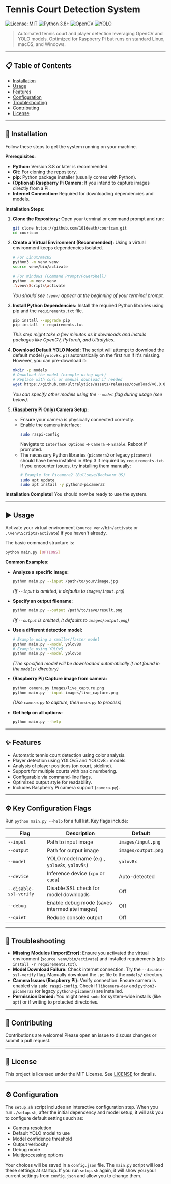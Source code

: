 # Tennis Court Detection System

[![License: MIT](https://img.shields.io/badge/License-MIT-yellow.svg)](LICENSE) [![Python 3.8+](https://img.shields.io/badge/Python-3.8+-blue.svg)](#) [![OpenCV](https://img.shields.io/badge/CV-OpenCV-green.svg)](https://opencv.org/) [![YOLO](https://img.shields.io/badge/Models-YOLOv5_|_YOLOv8+-lightgrey.svg)](https://github.com/ultralytics/ultralytics)

> Automated tennis court and player detection leveraging OpenCV and YOLO models. Optimized for Raspberry Pi but runs on standard Linux, macOS, and Windows.

---

## 📋 Table of Contents

* [Installation](#installation)
* [Usage](#usage)
* [Features](#features)
* [Configuration](#configuration)
* [Troubleshooting](#troubleshooting)
* [Contributing](#contributing)
* [License](#license)

---

## 🚀 Installation

Follow these steps to get the system running on your machine.

**Prerequisites:**

*   **Python:** Version 3.8 or later is recommended.
*   **Git:** For cloning the repository.
*   **pip:** Python package installer (usually comes with Python).
*   **(Optional) Raspberry Pi Camera:** If you intend to capture images directly from a Pi.
*   **Internet Connection:** Required for downloading dependencies and models.

**Installation Steps:**

1.  **Clone the Repository:**
    Open your terminal or command prompt and run:
    ```bash
    git clone https://github.com/101death/courtcam.git
    cd courtcam
    ```

2.  **Create a Virtual Environment (Recommended):**
    Using a virtual environment keeps dependencies isolated.
    ```bash
    # For Linux/macOS
    python3 -m venv venv
    source venv/bin/activate

    # For Windows (Command Prompt/PowerShell)
    python -m venv venv
    .\venv\Scripts\activate 
    ```
    *You should see `(venv)` appear at the beginning of your terminal prompt.* 

3.  **Install Python Dependencies:**
    Install the required Python libraries using pip and the `requirements.txt` file.
    ```bash
    pip install --upgrade pip
    pip install -r requirements.txt
    ```
    *This step might take a few minutes as it downloads and installs packages like OpenCV, PyTorch, and Ultralytics.* 

4.  **Download Default YOLO Model:**
    The script will attempt to download the default model (`yolov8x.pt`) automatically on the first run if it's missing. However, you can pre-download it:
    ```bash
    mkdir -p models 
    # Download the model (example using wget)
    # Replace with curl or manual download if needed
    wget https://github.com/ultralytics/assets/releases/download/v0.0.0/yolov8x.pt -O models/yolov8x.pt 
    ```
    *You can specify other models using the `--model` flag during usage (see below).* 

5.  **(Raspberry Pi Only) Camera Setup:**
    *   Ensure your camera is physically connected correctly.
    *   Enable the camera interface:
        ```bash
        sudo raspi-config
        ```
        Navigate to `Interface Options` -> `Camera` -> `Enable`. Reboot if prompted.
    *   The necessary Python libraries (`picamera2` or legacy `picamera`) should have been installed in Step 3 if required by `requirements.txt`. If you encounter issues, try installing them manually:
        ```bash
        # Example for Picamera2 (Bullseye/Bookworm OS)
        sudo apt update
        sudo apt install -y python3-picamera2
        ```

**Installation Complete!** You should now be ready to use the system.

---

## ▶️ Usage

Activate your virtual environment (`source venv/bin/activate` or `.\venv\Scripts\activate`) if you haven't already.

The basic command structure is:

```bash
python main.py [OPTIONS]
```

**Common Examples:**

*   **Analyze a specific image:**
    ```bash
    python main.py --input /path/to/your/image.jpg
    ```
    *(If `--input` is omitted, it defaults to `images/input.png`)*

*   **Specify an output filename:**
    ```bash
    python main.py --output /path/to/save/result.png
    ```
    *(If `--output` is omitted, it defaults to `images/output.png`)*

*   **Use a different detection model:**
    ```bash
    # Example using a smaller/faster model
    python main.py --model yolov8s 
    # Example using YOLOv5
    python main.py --model yolov5s
    ```
    *(The specified model will be downloaded automatically if not found in the `models/` directory)*

*   **(Raspberry Pi) Capture image from camera:**
    ```bash
    python camera.py images/live_capture.png 
    python main.py --input images/live_capture.png
    ```
    *(Use `camera.py` to capture, then `main.py` to process)*

*   **Get help on all options:**
    ```bash
    python main.py --help
    ```

---

## ✨ Features

*   Automatic tennis court detection using color analysis.
*   Player detection using YOLOv5 and YOLOv8+ models.
*   Analysis of player positions (on court, sideline).
*   Support for multiple courts with basic numbering.
*   Configurable via command-line flags.
*   Optimized output style for readability.
*   Includes Raspberry Pi camera support (`camera.py`).

---

## ⚙️ Key Configuration Flags

Run `python main.py --help` for a full list. Key flags include:

| Flag                  | Description                                     | Default             |
| --------------------- | ----------------------------------------------- | ------------------- |
| `--input`             | Path to input image                             | `images/input.png`  |
| `--output`            | Path for output image                           | `images/output.png` |
| `--model`             | YOLO model name (e.g., `yolov8s`, `yolov5s`)    | `yolov8x`           |
| `--device`            | Inference device (`cpu` or `cuda`)              | Auto-detected       |
| `--disable-ssl-verify`| Disable SSL check for model downloads           | Off                 |
| `--debug`             | Enable debug mode (saves intermediate images)   | Off                 |
| `--quiet`             | Reduce console output                           | Off                 |

---

## 🔧 Troubleshooting

*   **Missing Modules (ImportError):** Ensure you activated the virtual environment (`source venv/bin/activate`) and installed requirements (`pip install -r requirements.txt`).
*   **Model Download Failure:** Check internet connection. Try the `--disable-ssl-verify` flag. Manually download the `.pt` file to the `models/` directory.
*   **Camera Issues (Raspberry Pi):** Verify connection. Ensure camera is enabled via `sudo raspi-config`. Check if `libcamera-dev` and `python3-picamera2` (or legacy `python3-picamera`) are installed.
*   **Permission Denied:** You might need `sudo` for system-wide installs (like `apt`) or if writing to protected directories.

---

## 🤝 Contributing

Contributions are welcome! Please open an issue to discuss changes or submit a pull request.

---

## 📄 License

This project is licensed under the MIT License. See [LICENSE](LICENSE) for details.

---

## ⚙️ Configuration

The `setup.sh` script includes an interactive configuration step. When you run `./setup.sh`, after the initial dependency and model setup, it will ask you to configure default settings such as:

*   Camera resolution
*   Default YOLO model to use
*   Model confidence threshold
*   Output verbosity
*   Debug mode
*   Multiprocessing options

Your choices will be saved in a `config.json` file. The `main.py` script will load these settings at startup. If you run `setup.sh` again, it will show you your current settings from `config.json` and allow you to change them.